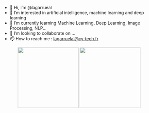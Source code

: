 - 👋 Hi, I’m @lagarrueal
- 👀 I’m interested in artificial intelligence, machine learning and deep learning
- 🌱 I’m currently learning Machine Learning, Deep Learning, Image Processing, NLP...
- 💞️ I’m looking to collaborate on ...
- 📫 How to reach me : lagarruelal@cy-tech.fr

<p align= "center">
  <img height= "200" src="https://github-readme-stats.vercel.app/api?username=lagarrueal&theme=gotham&show_icons=true&hide_rank=true&count_private=true" />
  <img height= "200" src="https://github-readme-stats.vercel.app/api/top-langs/?username=lagarrueal&theme=gotham&layout=compact&langs_count=10" />
</p>
